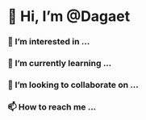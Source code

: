 # 👋 Hi, I’m @Dagaet
### 👀 I’m interested in ...
### 🌱 I’m currently learning ...
### 💞️ I’m looking to collaborate on ...
### 📫 How to reach me ...
